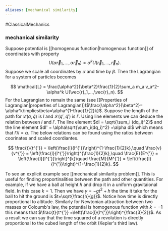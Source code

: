 ```yaml
---
aliases: [mechanical similarity]
---
```

#ClassicalMechanics 


### mechanical similarity
Suppose potential is [[homogenous function|homogenous function]] of coordinates with property 
$$
U(\alpha \vec{r}_1,...,\alpha\vec{r}_n) = \alpha^kU( \vec{r}_1,...,\vec{r}_n).
$$
Suppose we scale all coordinates by $\alpha$ and time by $\beta$. Then the Lagrangian for a system of particles becomes

$$
\mathcal{L} = \frac{\alpha^2}{\beta^2}\frac{1}{2}\sum_a m_a v_a^2- \alpha^k U(\vec{r}_1,...,\vec{r}_n).
$$
For the Lagrangian to remain the same (see [[Properties of Lagrangian|properties of Lagrangian]])$\frac{\alpha^2}{\beta^2}= \alpha^k\implies\beta=\alpha^{1-\frac{1}{2}k}$. Suppose the length of the path for $\mathcal{L}(q,\dot{q})$ is $l$ and $\mathcal{L}(q',\dot{q}')$ is $l'$. Using line elements we can deduce the relation between $l$ and $l'$. The line element $dl = \sqrt{\sum_i (dq_i)^2}$ and the line element $dl' = \alpha\sqrt{\sum_i(dq_i)^2} =\alpha dl$ which means that $l'/l = \alpha$. The below relations can be found using the ratios between coorinates and scaled coordiantes. 

$$
\frac{t}{t^{'}} = \left(\frac{l}{l^{'}}\right)^{1-\frac{1}{2}k},\quad \frac{v}{v^{'}} = \left(\frac{l}{l^{'}}\right)^{\frac{1}{2}k},\quad \frac{E}{E^{'}} = \left(\frac{l}{l^{'}}\right)^{k}\quad \frac{M}{M^{'}} = \left(\frac{l}{l^{'}}\right)^{1+\frac{1}{2}k}.
$$

To see an explicit example see [[mechanical similarity problem]]. This is useful for finding proportinalities between the path and other quantities. For example, if we have a ball at height $h$ and drop it in a uniform gravitaional field. In this case $k=1$. Then we have $y = -gt^2+h$ the time it take for the ball to hit the ground is $t=\sqrt{\frac{h}{g}}$. Notice how time is directly proportional to altitude. Similarly for Newtonian attraction between two masses or Coloumb's law, the potential is homogenous function with $k = -1$ this means that $\frac{t}{t^{'}} =\left(\frac{l}{l^{'}}\right)^{\frac{3}{2}}$. As a result we can say that the time squared of a revolution is directly proportional to the cubed length of the orbit (Kepler's third law). 

